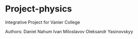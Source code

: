 # Project-physics

Integrative Project for Vanier College

Authors:
Daniel Nahum
Ivan Miloslavov
Oleksandr Yasinovskyy
